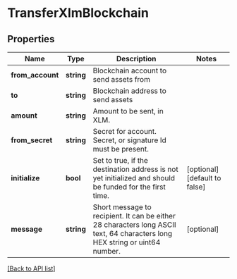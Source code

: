 # TransferXlmBlockchain

## Properties

Name | Type | Description | Notes
------------ | ------------- | ------------- | -------------
**from_account** | **string** | Blockchain account to send assets from |
**to** | **string** | Blockchain address to send assets |
**amount** | **string** | Amount to be sent, in XLM. |
**from_secret** | **string** | Secret for account. Secret, or signature Id must be present. |
**initialize** | **bool** | Set to true, if the destination address is not yet initialized and should be funded for the first time. | [optional] [default to false]
**message** | **string** | Short message to recipient. It can be either 28 characters long ASCII text, 64 characters long HEX string or uint64 number. | [optional]

[[Back to API list]](../../README.md#api-endpoints)
